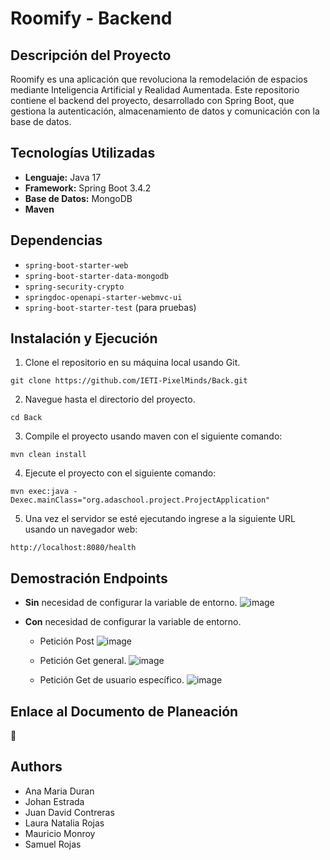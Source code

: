 # Roomify - Backend

## Descripción del Proyecto
Roomify es una aplicación que revoluciona la remodelación de espacios mediante Inteligencia Artificial y Realidad Aumentada. Este repositorio contiene el backend del proyecto, desarrollado con Spring Boot, que gestiona la autenticación, almacenamiento de datos y comunicación con la base de datos.

## Tecnologías Utilizadas
- **Lenguaje:** Java 17  
- **Framework:** Spring Boot 3.4.2  
- **Base de Datos:** MongoDB
- **Maven** 

## Dependencias
- `spring-boot-starter-web`  
- `spring-boot-starter-data-mongodb`  
- `spring-security-crypto`  
- `springdoc-openapi-starter-webmvc-ui`  
- `spring-boot-starter-test` (para pruebas)  

## Instalación y Ejecución

1. Clone el repositorio en su máquina local usando Git.

```
git clone https://github.com/IETI-PixelMinds/Back.git
```

2. Navegue hasta el directorio del proyecto.

```
cd Back
```

3. Compile el proyecto usando maven con el siguiente comando:

```
mvn clean install
```

4. Ejecute el proyecto con el siguiente comando:

```
mvn exec:java -Dexec.mainClass="org.adaschool.project.ProjectApplication"
```

5. Una vez el servidor se esté ejecutando ingrese a la siguiente URL usando un navegador web:

```
http://localhost:8080/health
```

## Demostración Endpoints

- **Sin** necesidad de configurar la variable de entorno.
![image](https://github.com/user-attachments/assets/e0f8ef96-6b97-4a10-8844-6edc61f72f81)

- **Con** necesidad de configurar la variable de entorno.
    - Petición Post
![image](https://github.com/user-attachments/assets/f13f9440-058d-43b7-a344-f0cf486f88ba)

    - Petición Get general.
![image](https://github.com/user-attachments/assets/d8f07ccc-a02a-4c44-a524-c8e065707753)

    - Petición Get de usuario específico.
![image](https://github.com/user-attachments/assets/bb545bcc-3675-4e53-8248-47f2f610ffdf)

## Enlace al Documento de Planeación
📌

## Authors
- Ana Maria Duran
- Johan Estrada
- Juan David Contreras
- Laura Natalia Rojas
- Mauricio Monroy
- Samuel Rojas
